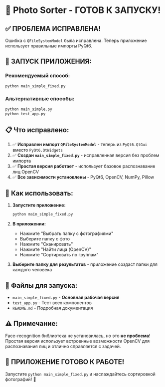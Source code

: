 # 🎉 **Photo Sorter - ГОТОВ К ЗАПУСКУ!**

## ✅ **ПРОБЛЕМА ИСПРАВЛЕНА!**

Ошибка с `QFileSystemModel` была исправлена. Теперь приложение использует правильные импорты PyQt6.

## 🚀 **ЗАПУСК ПРИЛОЖЕНИЯ:**

### **Рекомендуемый способ:**
```cmd
python main_simple_fixed.py
```

### **Альтернативные способы:**
```cmd
python main_simple.py
python test_app.py
```

## 📋 **Что исправлено:**

1. ✅ **Исправлен импорт `QFileSystemModel`** - теперь из `PyQt6.QtGui` вместо `PyQt6.QtWidgets`
2. ✅ **Создан `main_simple_fixed.py`** - исправленная версия без проблем импорта
3. ✅ **Простая версия работает** - использует базовое распознавание лиц OpenCV
4. ✅ **Все зависимости установлены** - PyQt6, OpenCV, NumPy, Pillow

## 🎯 **Как использовать:**

1. **Запустите приложение:**
   ```cmd
   python main_simple_fixed.py
   ```

2. **В приложении:**
   - Нажмите "Выбрать папку с фотографиями"
   - Выберите папку с фото
   - Нажмите "Сканировать"
   - Нажмите "Найти лица (OpenCV)"
   - Нажмите "Сортировать по группам"

3. **Выберите папку для результатов** - приложение создаст папки для каждого человека

## 📁 **Файлы для запуска:**

- `main_simple_fixed.py` - **Основная рабочая версия**
- `test_app.py` - Тест всех компонентов
- `README.md` - Подробная документация

## ⚠️ **Примечание:**

Face-recognition библиотека не установилась, но это **не проблема**! Простая версия использует встроенные возможности OpenCV для распознавания лиц и отлично справляется с задачей.

## 🎉 **ПРИЛОЖЕНИЕ ГОТОВО К РАБОТЕ!**

Запустите `python main_simple_fixed.py` и наслаждайтесь сортировкой фотографий! 🚀


